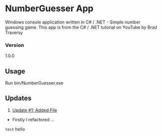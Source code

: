 # NumberGuesser App

Windows console application written in C# / .NET - Simple number guessing game. This app is from the C# / .NET tutorial on YouTube by Brad Traversy

### Version
1.0.0

## Usage
Run bin/NumberGuesser.exe

## Updates

1. [Update #1: Added File](https://github.com/test605/numberguesser/commit/a38c569ffcfd8f13e5ed43fb13b4bb6f2416286c)
* Firstly I refactored ... 

`test` hello
